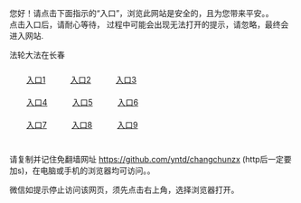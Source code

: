 您好！请点击下面指示的“入口”，浏览此网站是安全的，且为您带来平安。。 <br/>
点击入口后，请耐心等待， 过程中可能会出现无法打开的提示，请忽略，最终会进入网站. </br>

法轮大法在长春<br/>
<div style="padding:10px"><a style="margin:20px" target="_blank" href="https://d1x9n7uu7hnukf.cloudfront.net/2Qpsp?eqaen" id="ccLink1" rel="nofollow">入口1</a> <a target="_blank" style="margin:20px" href="https://d15oz07jxgoy7m.cloudfront.net/2Qpsp?iqzwy" id="ccLink2" rel="nofollow">入口2</a> <a style="margin:20px" target="_blank" href="https://d3r4aq14wl7rqz.cloudfront.net/2Qpsp?rlcgm" id="ccLink3" rel="nofollow">入口3</a></div>

<div style="padding:10px" ><a style="margin:20px" target="_blank" href="https://d1x9n7uu7hnukf.cloudfront.net/2Qpsp?eqaen" id="ccLink4" rel="nofollow">入口4</a> <a style="margin:20px" href="https://d15oz07jxgoy7m.cloudfront.net/2Qpsp?iqzwy" target="_blank" id="ccLink5" rel="nofollow">入口5</a> <a style="margin:20px" href="https://d3r4aq14wl7rqz.cloudfront.net/2Qpsp?rlcgm" target="_blank" id="ccLink6" rel="nofollow">入口6</a></div>

<div style="padding:10px"><a style="margin:20px" target="_blank" href="https://d1x9n7uu7hnukf.cloudfront.net/2Qpsp?eqaen" id="ccLink7" rel="nofollow">入口7</a> <a style="margin:20px" href="https://d15oz07jxgoy7m.cloudfront.net/2Qpsp?iqzwy" target="_blank" id="ccLink8" rel="nofollow">入口8</a> <a style="margin:20px" target="_blank" href="https://d3r4aq14wl7rqz.cloudfront.net/2Qpsp?rlcgm" id="ccLink9" rel="nofollow">入口9</a></div>

<br/>



请复制并记住免翻墙网址 https://github.com/yntd/changchunzx (http后一定要加s)，在电脑或手机的浏览器均可访问。。<br/>

微信如提示停止访问该网页，须先点击右上角，选择浏览器打开。
